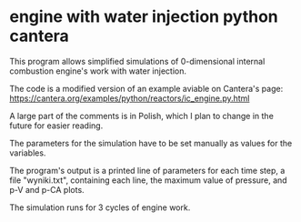 # engine with water injection python cantera
This program allows simplified simulations of 0-dimensional internal combustion engine's work with water injection.

The code is a modified version of an example aviable on Cantera's page: 
https://cantera.org/examples/python/reactors/ic_engine.py.html

A large part of the comments is in Polish, which I plan to change in the future for easier reading.

The parameters for the simulation have to be set manually as values for the variables.

The program's output is a printed line of parameters for each time step, a file "wyniki.txt", containing each line, the maximum value of pressure, and p-V and p-CA plots.

The simulation runs for 3 cycles of engine work.
